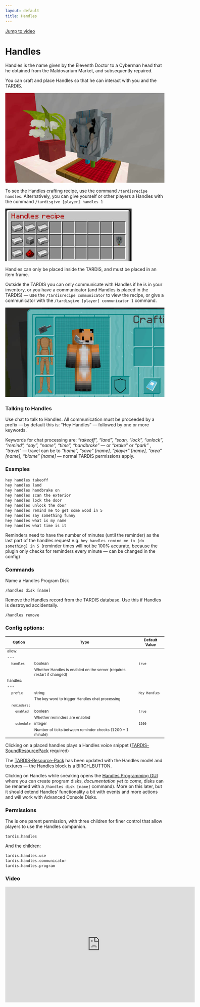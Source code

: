 ```yaml
---
layout: default
title: Handles
---
```


[Jump to video](#video)

# Handles

Handles is the name given by the Eleventh Doctor to a Cyberman head that he obtained from the Maldovarium Market, and
subsequently repaired.

You can craft and place Handles so that he can interact with you and the TARDIS.

![Handles](images/docs/handles.jpg)

To see the Handles crafting recipe, use the command `/tardisrecipe handles`. Alternatively, you can give yourself or
other players a Handles with the command `/tardisgive [player] handles 1`

![Handles recipe](images/docs/handles_recipe.jpg)

Handles can only be placed inside the TARDIS, and must be placed in an item frame.

Outside the TARDIS you can only communicate with Handles if he is in your inventory, or you have a communicator (and
Handles is placed in the TARDIS) — use the `/tardisrecipe communicator` to view the recipe, or give a communicator with
the `/tardisgive [player] communicator 1` command.

![Comunicator](images/docs/communicator.jpg)

### Talking to Handles

Use chat to talk to Handles. All communication must be proceeded by a prefix — by default this is: “Hey Handles” —
followed by one or more keywords.

Keywords for chat processing are: _“takeoff”, “land”, “scan, “lock”, “unlock”, “remind”, “say”, “name”, “time”,
“handbrake”_ — or _“brake”_ or _“park”_ , _“travel”_ — travel can be to _“home”, “save” [name], “player” [name],
“area” [name]_, _“biome” [name]_ — normal TARDIS permissions apply.

### Examples

    hey handles takeoff
    hey handles land
    hey handles handbrake on
    hey handles scan the exterior
    hey handles lock the door
    hey handles unlock the door
    hey handles remind me to get some wood in 5
    hey handles say something funny
    hey handles what is my name
    hey handles what time is it

Reminders need to have the number of minutes (until the reminder) as the last part of the handles request
e.g. `hey handles remind me to [do something] in 5 `(reminder times will not be 100% accurate, because the plugin only
checks for reminders every minute — can be changed in the config)

### Commands

Name a Handles Program Disk

    /handles disk [name]

Remove the Handles record from the TARDIS database. Use this if Handles is destroyed accidentally.

    /handles remove

### Config options:

<style type="text/css">
table, table code { font-size: 85%; }
td { vertical-align: top; }
td.noborder { border-bottom: none; }
tr.coption { background-color: #eee; }
th.wide { width: 33%; }
</style>

| Option                                                     | Type                                                                   | Default Value |
|------------------------------------------------------------|------------------------------------------------------------------------|---------------|
| allow:                                                     |
| ---                                                        |
| &nbsp;&nbsp;&nbsp;&nbsp;`handles`                          | boolean                                                                | `true`        |
| &nbsp;                                                     | Whether Handles is enabled on the server (requires restart if changed) |
| handles:                                                   |
| ---                                                        |
| &nbsp;&nbsp;&nbsp;&nbsp;`prefix`                           | string                                                                 | `Hey Handles` |
| &nbsp;                                                     | The key word to trigger Handles chat processing                        |
| &nbsp;&nbsp;&nbsp;&nbsp;`reminders:`                       |
| &nbsp;&nbsp;&nbsp;&nbsp;&nbsp;&nbsp;&nbsp;&nbsp;`enabled`  | boolean                                                                | `true`        |
| &nbsp;                                                     | Whether reminders are enabled                                          |
| &nbsp;&nbsp;&nbsp;&nbsp;&nbsp;&nbsp;&nbsp;&nbsp;`schedule` | integer                                                                | `1200`        |
| &nbsp;                                                     | Number of ticks between reminder checks (1200 = 1 minute)              |

Clicking on a placed handles plays a Handles voice
snippet ([TARDIS-SoundResourcePack](https://github.com/eccentricdevotion/TARDIS-SoundResourcePack/) required)

The [TARDIS-Resource-Pack](https://github.com/eccentricdevotion/TARDIS-Resource-Pack) has been updated with the Handles
model and textures — the Handles block is a BIRCH\_BUTTON.

Clicking on Handles while sneaking opens the [Handles Programming GUI](handles-programming.html) where you can create
program disks, _documentation yet to come_, disks can be renamed with a `/handles disk [name]` command). More on this
later, but it should extend Handles’ functionality a bit with events and more actions and will work with Advanced
Console Disks.

### Permissions

The is one parent permission, with three children for finer control that allow players to use the Handles companion.

    tardis.handles

And the children:

    tardis.handles.use
    tardis.handles.communicator
    tardis.handles.program

### Video

<iframe width="600" height="366" src="https://www.youtube.com/embed/pyJQHvxqpA8?rel=0" frameborder="0" allowfullscreen></iframe>
